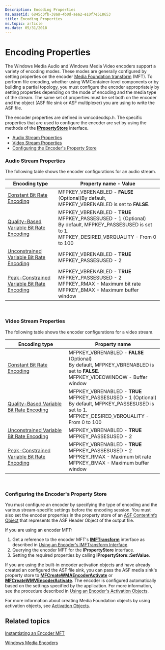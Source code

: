 ```yaml
---
Description: Encoding Properties
ms.assetid: 6845c3fb-38a8-4b0d-aea2-e10f7e518653
title: Encoding Properties
ms.topic: article
ms.date: 05/31/2018
---
```


# Encoding Properties

The Windows Media Audio and Windows Media Video encoders support a variety of encoding modes. These modes are generally configured by setting properties on the encoder [Media Foundation transform](media-foundation-transforms.md) (MFT). To perform file encoding, whether using WMContainer-level components or by building a partial topology, you must configure the encoder appropriately by setting properties depending on the mode of encoding and the media type of the stream. The same set of properties must be set both on the encoder and the object (ASF file sink or ASF multiplexer) you are using to write the ASF file.

The encoder properties are defined in wmcodecdsp.h. The specific properties that are used to configure the encoder are set by using the methods of the [**IPropertyStore**](/windows/win32/api/propsys/nn-propsys-ipropertystore) interface.

-   [Audio Stream Properties](#audio-stream-properties)
-   [Video Stream Properties](#video-stream-properties)
-   [Configuring the Encoder's Property Store](#configuring-the-encoders-property-store)

### Audio Stream Properties

The following table shows the encoder configurations for an audio stream.



| Encoding type                                                                                        | Property name - Value                                                                                                                                                                               |
|------------------------------------------------------------------------------------------------------|-----------------------------------------------------------------------------------------------------------------------------------------------------------------------------------------------------|
| [Constant Bit Rate Encoding](constant-bit-rate-encoding.md)                                         | MFPKEY\_VBRENABLED - **FALSE** (Optional)By default, MFPKEY\_VBRENABLED is set to **FALSE**.<br/>                                                                                             |
| [Quality-Based Variable Bit Rate Encoding](quality-based-variable-bit-rate--vbr--encoding.md)       | MFPKEY\_VBRENABLED - **TRUE**<br/> MFPKEY\_PASSESUSED - 1 (Optional)<br/> By default, MFPKEY\_PASSESUSED is set to 1.<br/> MFPKEY\_DESIRED\_VBRQUALITY - From 0 to 100<br/> |
| [Unconstrained Variable Bit Rate Encoding](unconstrained-variable-bit-rate--vbr--encoding.md)       | MFPKEY\_VBRENABLED - **TRUE**<br/> MFPKEY\_PASSESUSED - 2<br/>                                                                                                                          |
| [Peak-Constrained Variable Bit Rate Encoding](peak-constrained-variable-bit-rate--vbr--encoding.md) | MFPKEY\_VBRENABLED - **TRUE**<br/> MFPKEY\_PASSESUSED - 2<br/> MFPKEY\_RMAX - Maximum bit rate<br/> MFPKEY\_BMAX - Maximum buffer window<br/>                               |



 

### Video Stream Properties

The following table shows the encoder configurations for a video stream.



| Encoding type                                                                                        | Property name                                                                                                                                                                                       |
|------------------------------------------------------------------------------------------------------|-----------------------------------------------------------------------------------------------------------------------------------------------------------------------------------------------------|
| [Constant Bit Rate Encoding](constant-bit-rate-encoding.md)                                         | MFPKEY\_VBRENABLED - **FALSE** (Optional)<br/> By default, MFPKEY\_VBRENABLED is set to **FALSE**.<br/> MFPKEY\_VIDEOWINDOW - Buffer window<br/>                                  |
| [Quality-Based Variable Bit Rate Encoding](quality-based-variable-bit-rate--vbr--encoding.md)       | MFPKEY\_VBRENABLED - **TRUE**<br/> MFPKEY\_PASSESUSED - 1 (Optional)<br/> By default, MFPKEY\_PASSESUSED is set to 1.<br/> MFPKEY\_DESIRED\_VBRQUALITY - From 0 to 100<br/> |
| [Unconstrained Variable Bit Rate Encoding](unconstrained-variable-bit-rate--vbr--encoding.md)       | MFPKEY\_VBRENABLED - **TRUE**<br/> MFPKEY\_PASSESUSED - 2<br/>                                                                                                                          |
| [Peak-Constrained Variable Bit Rate Encoding](peak-constrained-variable-bit-rate--vbr--encoding.md) | MFPKEY\_VBRENABLED - **TRUE**<br/> MFPKEY\_PASSESUSED - 2<br/> MFPKEY\_RMAX - Maximum bit rate<br/> MFPKEY\_BMAX - Maximum buffer window<br/>                               |



 

### Configuring the Encoder's Property Store

You must configure an encoder by specifying the type of encoding and the various stream-specific settings before the encoding session. You must also set the encoder properties in the property store of an [ASF ContentInfo Object](asf-contentinfo-object.md) that represents the ASF Header Object of the output file.

If you are using an encoder MFT:

1.  Get a reference to the encoder MFT's [**IMFTransform**](/windows/desktop/api/mftransform/nn-mftransform-imftransform) interface as described in [Using an Encoder's IMFTransform Interface](using-an-encoder-s-imftransform--interface.md).
2.  Querying the encoder MFT for the **IPropertyStore** interface.
3.  Setting the required properties by calling **IPropertyStore::SetValue**.

If you are using the built-in encoder activation objects and have already created an configured the ASF file sink, you can pass the ASF media sink's property store to [**MFCreateWMAEncoderActivate**](/windows/desktop/api/wmcontainer/nf-wmcontainer-mfcreatewmaencoderactivate) or [**MFCreateWMVEncoderActivate**](/windows/desktop/api/wmcontainer/nf-wmcontainer-mfcreatewmvencoderactivate). The encoder is configured automatically based on the settings specified by the application. For more information, see the procedure described in [Using an Encoder's Activation Objects](using-an-encoder-s-activation-objects.md).

For more information about creating Media Foundation objects by using activation objects, see [Activation Objects](activation-objects.md).

## Related topics

<dl> <dt>

[Instantiating an Encoder MFT](instantiating-the-encoder-mft.md)
</dt> <dt>

[Windows Media Encoders](windows-media-encoders.md)
</dt> </dl>

 

 